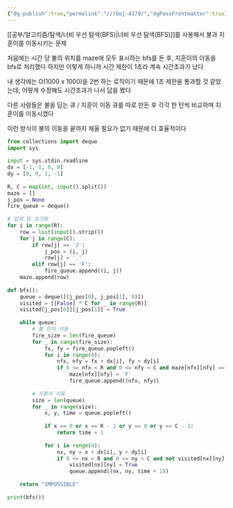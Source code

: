 ```yaml
---
{"dg-publish":true,"permalink":"///boj-4179/","dgPassFrontmatter":true}
---
```



[[공부/알고리즘/탐색/너비 우선 탐색(BFS)\|너비 우선 탐색(BFS)]]를 사용해서 불과 지훈이를 이동시키는 문제

처음에는 시간 당 불의 위치를 maze에 모두 표시하는 bfs를 돈 후, 지훈이의 이동을 bfs로 처리했다
하지만 이렇게 하니까 시간 제한이 1초라 계속 시간초과가 났다

내 생각에는 O(1000 x 1000)을 2번 하는 로직이기 때문에 1초 제한을 통과할 것 같았는데, 어떻게 수정해도 시간초과가 나서 답을 봤다

다른 사람들은 불을 담는 큐 / 지훈이 이동 큐를 따로 만든 후 각각 한 턴씩 비교하며 지훈이를 이동시켰다

이런 방식이 불의 이동을 끝까지 채울 필요가 없기 때문에 더 효율적이다

```python
from collections import deque  
import sys  
  
input = sys.stdin.readline  
dx = [-1, 1, 0, 0]  
dy = [0, 0, 1, -1]  
  
R, C = map(int, input().split())  
maze = []  
j_pos = None  
fire_queue = deque()  
  
# 입력 및 초기화  
for i in range(R):  
    row = list(input().strip())  
    for j in range(C):  
        if row[j] == 'J':  
            j_pos = (i, j)  
            row[j] = '.'  
        elif row[j] == 'F':  
            fire_queue.append((i, j))  
    maze.append(row)  
  
def bfs():  
    queue = deque([(j_pos[0], j_pos[1], 0)])  
    visited = [[False] * C for _ in range(R)]  
    visited[j_pos[0]][j_pos[1]] = True  
  
    while queue:  
        # 불 먼저 이동  
        fire_size = len(fire_queue)  
        for _ in range(fire_size):  
            fx, fy = fire_queue.popleft()  
            for i in range(4):  
                nfx, nfy = fx + dx[i], fy + dy[i]  
                if 0 <= nfx < R and 0 <= nfy < C and maze[nfx][nfy] == '.':  
                    maze[nfx][nfy] = 'F'  
                    fire_queue.append((nfx, nfy))  
  
        # 지훈이 이동  
        size = len(queue)  
        for _ in range(size):  
            x, y, time = queue.popleft()  
  
            if x == 0 or x == R - 1 or y == 0 or y == C - 1:  
                return time + 1  
  
            for i in range(4):  
                nx, ny = x + dx[i], y + dy[i]  
                if 0 <= nx < R and 0 <= ny < C and not visited[nx][ny] and maze[nx][ny] == '.':  
                    visited[nx][ny] = True  
                    queue.append((nx, ny, time + 1))  
  
    return "IMPOSSIBLE"  
  
print(bfs())
```